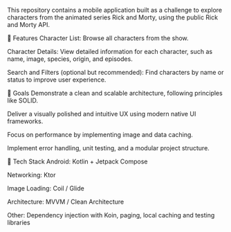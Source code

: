 This repository contains a mobile application built as a challenge to explore characters from the animated series Rick and Morty, using the public Rick and Morty API.

📱 Features
Character List: Browse all characters from the show.

Character Details: View detailed information for each character, such as name, image, species, origin, and episodes.

Search and Filters (optional but recommended): Find characters by name or status to improve user experience.

🎯 Goals
Demonstrate a clean and scalable architecture, following principles like SOLID.

Deliver a visually polished and intuitive UX using modern native UI frameworks.

Focus on performance by implementing image and data caching.

Implement error handling, unit testing, and a modular project structure.

🧰 Tech Stack
Android: Kotlin + Jetpack Compose

Networking: Ktor

Image Loading: Coil / Glide

Architecture: MVVM / Clean Architecture

Other: Dependency injection with Koin, paging, local caching and testing libraries
